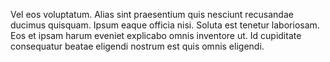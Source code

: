 Vel eos voluptatum. Alias sint praesentium quis nesciunt recusandae ducimus quisquam. Ipsum eaque officia nisi. Soluta est tenetur laboriosam. Eos et ipsam harum eveniet explicabo omnis inventore ut. Id cupiditate consequatur beatae eligendi nostrum est quis omnis eligendi.